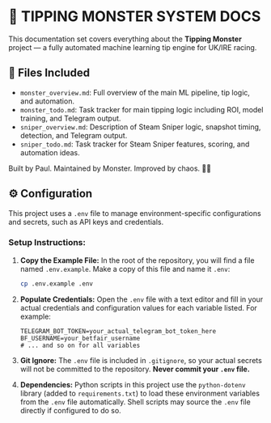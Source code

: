# 🧠 TIPPING MONSTER SYSTEM DOCS

This documentation set covers everything about the **Tipping Monster** project — a fully automated machine learning tip engine for UK/IRE racing.

## 📄 Files Included

- `monster_overview.md`: Full overview of the main ML pipeline, tip logic, and automation.
- `monster_todo.md`: Task tracker for main tipping logic including ROI, model training, and Telegram output.
- `sniper_overview.md`: Description of Steam Sniper logic, snapshot timing, detection, and Telegram output.
- `sniper_todo.md`: Task tracker for Steam Sniper features, scoring, and automation ideas.

Built by Paul. Maintained by Monster. Improved by chaos. 🧠🐎

## ⚙️ Configuration

This project uses a `.env` file to manage environment-specific configurations and secrets, such as API keys and credentials.

### Setup Instructions:

1.  **Copy the Example File:**
    In the root of the repository, you will find a file named `.env.example`. Make a copy of this file and name it `.env`:
    ```bash
    cp .env.example .env
    ```

2.  **Populate Credentials:**
    Open the `.env` file with a text editor and fill in your actual credentials and configuration values for each variable listed. For example:
    ```env
    TELEGRAM_BOT_TOKEN=your_actual_telegram_bot_token_here
    BF_USERNAME=your_betfair_username
    # ... and so on for all variables
    ```

3.  **Git Ignore:**
    The `.env` file is included in `.gitignore`, so your actual secrets will not be committed to the repository. **Never commit your `.env` file.**

4.  **Dependencies:**
    Python scripts in this project use the `python-dotenv` library (added to `requirements.txt`) to load these environment variables from the `.env` file automatically. Shell scripts may source the `.env` file directly if configured to do so.